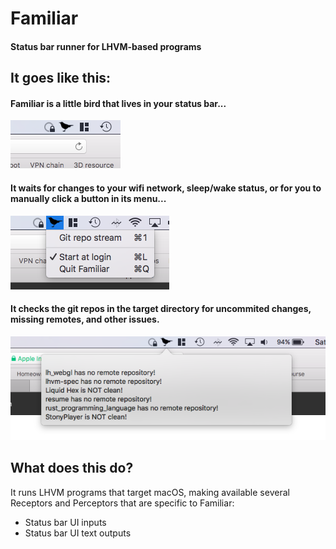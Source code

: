 #  Familiar
#### Status bar runner for LHVM-based programs

## It goes like this:

#### Familiar is a little bird that lives in your status bar...
![Familiar app icon in the status bar](assets/status_bar.png)


#### It waits for changes to your wifi network, sleep/wake status, or for you to manually click a button in its menu...
![Familiar status bar menu](assets/menu.png)

#### It checks the git repos in the target directory for uncommited changes, missing remotes, and other issues.
![Familiar app icon in the status bar](assets/chirp_chirp.png)


## What does this do?

It runs LHVM programs that target macOS, making available several Receptors and Perceptors that are specific to Familiar:

- Status bar UI inputs
- Status bar UI text outputs
